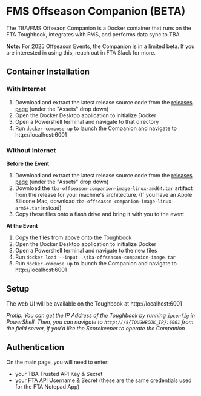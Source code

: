 # FMS Offseason Companion (BETA)

The TBA/FMS Offseaon Companion is a Docker container that runs on the FTA Toughbook, integrates with FMS, and performs data sync to TBA.

**Note:** For 2025 Offseason Events, the Companion is in a limited beta. If you are interested in using this, reach out in FTA Slack for more.

## Container Installation


### With Internet

 1. Download and extract the latest release source code from the [releases page](https://github.com/the-blue-alliance/fms-companion-dist/releases) (under the "Assets" drop down)
 2. Open the Docker Desktop application to initialize Docker
 3. Open a Powershell terminal and navigate to that directory
 4. Run `docker-compose up` to launch the Companion and navigate to http://localhost:6001

### Without Internet

**Before the Event**
 1. Download and extract the latest release source code from the [releases page](https://github.com/the-blue-alliance/fms-companion-dist/releases) (under the "Assets" drop down)
 2. Download the `tba-offseason-companion-image-linux-amd64.tar` artifact from the release for your machine's architecture. (If you have an Apple Silicone Mac, download  `tba-offseason-companion-image-linux-arm64.tar` instead)
 3. Copy these files onto a flash drive and bring it with you to the event

**At the Event**
 1. Copy the files from above onto the Toughbook
 2. Open the Docker Desktop application to initialize Docker
 3. Open a Powershell terminal and navigate to the new files
 4. Run `docker load --input .\tba-offseason-companion-image.tar`
 5. Run `docker-compose up` to launch the Companion and navigate to http://localhost:6001

## Setup

The web UI will be available on the Toughbook at http://localhost:6001

*Protip: You can get the IP Address of the Toughbook by running `ipconfig` in PowerShell. Then, you can navigate to `http:///${TOUGHBOOK_IP}:6001` from the field server, if you'd like the Scorekeeper to operate the Companion*

## Authentication

On the main page, you will need to enter:
 - your TBA Trusted API Key & Secret
 - your FTA API Username & Secret (these are the same credentials used for the FTA Notepad App)
